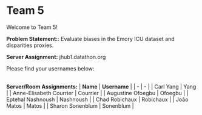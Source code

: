 # Team 5

Welcome to Team 5!

**Problem Statement:**:
Evaluate biases in the Emory ICU dataset and disparities proxies.

**Server Assignment:**
jhub1.datathon.org

Please find your usernames below: 

<br/>**Server/Room Assignments:**
| **Name** | **Username** |
| - | - |
| Carl Yang | Yang |
| Anne-Elisabeth Courrier | Courrier |
| Augustine Ofoegbu | Ofoegbu |
| Eptehal Nashnoush | Nashnoush |
| Chad Robichaux | Robichaux |
| João Matos | Matos |
| Sharon Sonenblum | Sonenblum |
